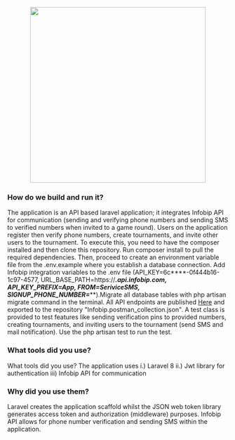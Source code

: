 <p align="center"><a href="https://laravel.com" target="_blank"><img src="https://raw.githubusercontent.com/laravel/art/master/logo-lockup/5%20SVG/2%20CMYK/1%20Full%20Color/laravel-logolockup-cmyk-red.svg" width="400"></a></p>


### How do we build and run it?
The application is an API based laravel application; it integrates Infobip API for communication (sending and verifying phone numbers and sending SMS to verified numbers when invited to a game round). Users on the application register then verify phone numbers, create tournaments, and invite other users to the tournament. To execute this, you need to have the composer installed and then clone this repository. Run composer install to pull the required dependencies. Then, proceed to create an environment variable file from the .env.example where you establish a database connection. Add Infobip integration variables to the .env file (API_KEY=6c****-0f444b16-1c97-4577, URL_BASE_PATH=https://***.api.infobip.com, API_KEY_PREFIX=App, FROM=SeriviceSMS, SIGNUP_PHONE_NUMBER=*****).Migrate all database tables with php artisan migrate command in the terminal. All API endpoints are published <a href="https://documenter.getpostman.com/view/3879258/TzkzqebX#a34d8670-1c62-4a56-94e5-8f416d8d7342">Here</a> and exported to the repository "Infobip.postman_collection.json". A test class is provided to test features like sending verification pins to provided numbers, creating tournaments, and inviting users to the tournament (send SMS and mail notification). Use the php artisan test to run the test. 

### What tools did you use?
What tools did you use?
The application uses 
i.) Laravel 8 ii.) Jwt library for authentication iii) Infobip API for communication
### Why did you use them?
Laravel creates the application scaffold whilst the JSON web token library generates access token and authorization (middleware) purposes. Infobip API allows for phone number verification and sending SMS within the application.



